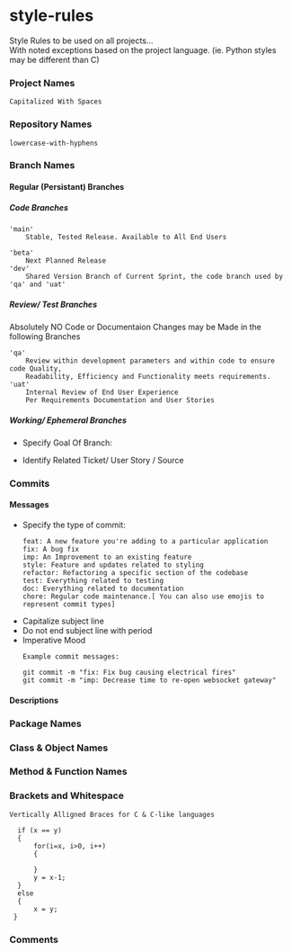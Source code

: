 # style-rules
Style Rules to be used on all projects...  
With noted exceptions based on the project language. (ie. Python styles may be different than C)


### Project Names

  `Capitalized With Spaces`

### Repository Names

  `lowercase-with-hyphens`
  
### Branch Names

#### Regular (Persistant) Branches
##### Code Branches
  ```
  'main'
      Stable, Tested Release. Available to All End Users
      
  'beta'
      Next Planned Release
  'dev'
      Shared Version Branch of Current Sprint, the code branch used by 'qa' and 'uat'
  ```
##### Review/ Test Branches
Absolutely NO Code or Documentaion Changes may be Made in the following Branches
  ```
  'qa'
      Review within development parameters and within code to ensure code Quality, 
      Readability, Efficiency and Functionality meets requirements.
  'uat'
      Internal Review of End User Experience 
      Per Requirements Documentation and User Stories
  ```

##### Working/ Ephemeral Branches

+ Specify Goal Of Branch:

+ Identify Related Ticket/ User Story / Source

    

### Commits  

#### Messages


+ Specify the type of commit:
  ```
  feat: A new feature you're adding to a particular application
  fix: A bug fix
  imp: An Improvement to an existing feature
  style: Feature and updates related to styling
  refactor: Refactoring a specific section of the codebase
  test: Everything related to testing
  doc: Everything related to documentation
  chore: Regular code maintenance.[ You can also use emojis to represent commit types]
  ```
+ Capitalize subject line
+ Do not end subject line with period
+ Imperative Mood
  ```
  Example commit messages:

  git commit -m "fix: Fix bug causing electrical fires"
  git commit -m "imp: Decrease time to re-open websocket gateway"
  ```

#### Descriptions

### Package Names

### Class & Object Names

### Method & Function Names

### Brackets and Whitespace
```
Vertically Alligned Braces for C & C-like languages

  if (x == y)
  {
      for(i=x, i>0, i++)
      {
      
      }
      y = x-1;
  }
  else
  {
      x = y;
 }
```
### Comments
